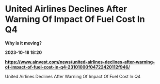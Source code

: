 # United Airlines Declines After Warning Of Impact Of Fuel Cost In Q4
**Why is it moving?**

**2023-10-18 18:20**

**https://www.ainvest.com/news/united-airlines-declines-after-warning-of-impact-of-fuel-cost-in-q4-23101000f04722420112f946/**

United Airlines Declines After Warning Of Impact Of Fuel Cost In Q4